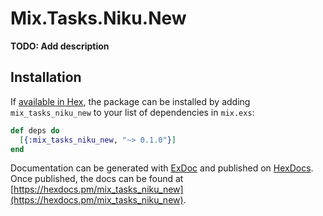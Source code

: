 # Mix.Tasks.Niku.New

**TODO: Add description**

## Installation

If [available in Hex](https://hex.pm/docs/publish), the package can be installed
by adding `mix_tasks_niku_new` to your list of dependencies in `mix.exs`:

```elixir
def deps do
  [{:mix_tasks_niku_new, "~> 0.1.0"}]
end
```

Documentation can be generated with [ExDoc](https://github.com/elixir-lang/ex_doc)
and published on [HexDocs](https://hexdocs.pm). Once published, the docs can
be found at [https://hexdocs.pm/mix_tasks_niku_new](https://hexdocs.pm/mix_tasks_niku_new).
